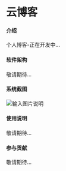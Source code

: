 #  **云博客** 

#### 介绍
个人博客-正在开发中...

#### 软件架构
敬请期待...


#### 系统截图
![输入图片说明](http://xyule.top/jy.png "在这里输入图片标题")


#### 使用说明

敬请期待...

#### 参与贡献

敬请期待...


